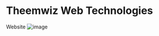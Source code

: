 # Theemwiz Web Technologies
Website
![image](https://github.com/user-attachments/assets/7ed090b5-e24d-4eaa-b4e2-a77a35b4cc37)
